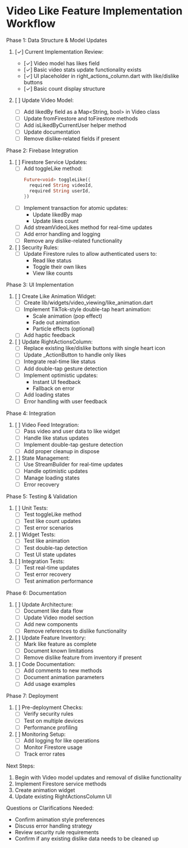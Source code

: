 # Video Like Feature Implementation Workflow

Phase 1: Data Structure & Model Updates
1. [✓] Current Implementation Review:
   - [✓] Video model has likes field
   - [✓] Basic video stats update functionality exists
   - [✓] UI placeholder in right_actions_column.dart with like/dislike buttons
   - [✓] Basic count display structure

2. [ ] Update Video Model:
   - [ ] Add likedBy field as a Map<String, bool> in Video class
   - [ ] Update fromFirestore and toFirestore methods
   - [ ] Add isLikedByCurrentUser helper method
   - [ ] Update documentation
   - [ ] Remove dislike-related fields if present

Phase 2: Firebase Integration
1. [ ] Firestore Service Updates:
   - [ ] Add toggleLike method:
     ```dart
     Future<void> toggleLike({
       required String videoId,
       required String userId,
     })
     ```
   - [ ] Implement transaction for atomic updates:
     - Update likedBy map
     - Update likes count
   - [ ] Add streamVideoLikes method for real-time updates
   - [ ] Add error handling and logging
   - [ ] Remove any dislike-related functionality

2. [ ] Security Rules:
   - [ ] Update Firestore rules to allow authenticated users to:
     - Read like status
     - Toggle their own likes
     - View like counts

Phase 3: UI Implementation
1. [ ] Create Like Animation Widget:
   - [ ] Create lib/widgets/video_viewing/like_animation.dart
   - [ ] Implement TikTok-style double-tap heart animation:
     - Scale animation (pop effect)
     - Fade out animation
     - Particle effects (optional)
   - [ ] Add haptic feedback

2. [ ] Update RightActionsColumn:
   - [ ] Replace existing like/dislike buttons with single heart icon
   - [ ] Update _ActionButton to handle only likes
   - [ ] Integrate real-time like status
   - [ ] Add double-tap gesture detection
   - [ ] Implement optimistic updates:
     - Instant UI feedback
     - Fallback on error
   - [ ] Add loading states
   - [ ] Error handling with user feedback

Phase 4: Integration
1. [ ] Video Feed Integration:
   - [ ] Pass video and user data to like widget
   - [ ] Handle like status updates
   - [ ] Implement double-tap gesture detection
   - [ ] Add proper cleanup in dispose

2. [ ] State Management:
   - [ ] Use StreamBuilder for real-time updates
   - [ ] Handle optimistic updates
   - [ ] Manage loading states
   - [ ] Error recovery

Phase 5: Testing & Validation
1. [ ] Unit Tests:
   - [ ] Test toggleLike method
   - [ ] Test like count updates
   - [ ] Test error scenarios

2. [ ] Widget Tests:
   - [ ] Test like animation
   - [ ] Test double-tap detection
   - [ ] Test UI state updates

3. [ ] Integration Tests:
   - [ ] Test real-time updates
   - [ ] Test error recovery
   - [ ] Test animation performance

Phase 6: Documentation
1. [ ] Update Architecture:
   - [ ] Document like data flow
   - [ ] Update Video model section
   - [ ] Add new components
   - [ ] Remove references to dislike functionality

2. [ ] Update Feature Inventory:
   - [ ] Mark like feature as complete
   - [ ] Document known limitations
   - [ ] Remove dislike feature from inventory if present

3. [ ] Code Documentation:
   - [ ] Add comments to new methods
   - [ ] Document animation parameters
   - [ ] Add usage examples

Phase 7: Deployment
1. [ ] Pre-deployment Checks:
   - [ ] Verify security rules
   - [ ] Test on multiple devices
   - [ ] Performance profiling

2. [ ] Monitoring Setup:
   - [ ] Add logging for like operations
   - [ ] Monitor Firestore usage
   - [ ] Track error rates

Next Steps:
1. Begin with Video model updates and removal of dislike functionality
2. Implement Firestore service methods
3. Create animation widget
4. Update existing RightActionsColumn UI

Questions or Clarifications Needed:
- Confirm animation style preferences
- Discuss error handling strategy
- Review security rule requirements
- Confirm if any existing dislike data needs to be cleaned up